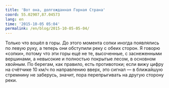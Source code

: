 ```yaml
---
title: 'Вот она, долгожданная Горная Страна'
coord: 55.02907,87.04573
lang: en
time: '2015-10-05 05:04'
permalink: /en/blog/2015-10-05-05-04/
---
```


Только что вошёл в горы. До этого момента сопки иногда появлялись по левую руку, а теперь они обступили реку с обеих сторон. Я говорю «сопки», потому что эти горы ещё не те, высоченные, с заснеженными вершинами, а невысокие и полностью покрытые лесом, в основном хвойным. По берегам, как правило, есть противотоки; если вижу цифру на счётчике 10&nbsp;км/ч по направлению вверх, это сигнал&nbsp;— в ближайшую стремнину не заберусь, значит, пора перепрыгивать на другую сторону реки.
